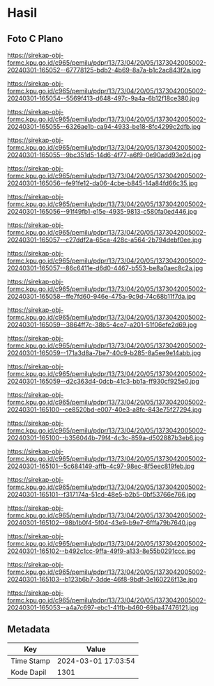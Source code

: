 # Hasil

## Foto C Plano

https://sirekap-obj-formc.kpu.go.id/c965/pemilu/pdpr/13/73/04/20/05/1373042005002-20240301-165052--67778125-bdb2-4b69-8a7a-b1c2ac843f2a.jpg

https://sirekap-obj-formc.kpu.go.id/c965/pemilu/pdpr/13/73/04/20/05/1373042005002-20240301-165054--5569f413-d648-497c-9a4a-6b12f18ce380.jpg

https://sirekap-obj-formc.kpu.go.id/c965/pemilu/pdpr/13/73/04/20/05/1373042005002-20240301-165055--6326ae1b-ca94-4933-be18-8fc4299c2dfb.jpg

https://sirekap-obj-formc.kpu.go.id/c965/pemilu/pdpr/13/73/04/20/05/1373042005002-20240301-165055--9bc351d5-14d6-4f77-a6f9-0e90add93e2d.jpg

https://sirekap-obj-formc.kpu.go.id/c965/pemilu/pdpr/13/73/04/20/05/1373042005002-20240301-165056--fe91fe12-da06-4cbe-b845-14a84fd66c35.jpg

https://sirekap-obj-formc.kpu.go.id/c965/pemilu/pdpr/13/73/04/20/05/1373042005002-20240301-165056--91f49fb1-e15e-4935-9813-c580fa0ed446.jpg

https://sirekap-obj-formc.kpu.go.id/c965/pemilu/pdpr/13/73/04/20/05/1373042005002-20240301-165057--c27ddf2a-65ca-428c-a564-2b794debf0ee.jpg

https://sirekap-obj-formc.kpu.go.id/c965/pemilu/pdpr/13/73/04/20/05/1373042005002-20240301-165057--86c6411e-d6d0-4467-b553-be8a0aec8c2a.jpg

https://sirekap-obj-formc.kpu.go.id/c965/pemilu/pdpr/13/73/04/20/05/1373042005002-20240301-165058--ffe7fd60-946e-475a-9c9d-74c68b11f7da.jpg

https://sirekap-obj-formc.kpu.go.id/c965/pemilu/pdpr/13/73/04/20/05/1373042005002-20240301-165059--3864ff7c-38b5-4ce7-a201-51f06efe2d69.jpg

https://sirekap-obj-formc.kpu.go.id/c965/pemilu/pdpr/13/73/04/20/05/1373042005002-20240301-165059--171a3d8a-7be7-40c9-b285-8a5ee9e14abb.jpg

https://sirekap-obj-formc.kpu.go.id/c965/pemilu/pdpr/13/73/04/20/05/1373042005002-20240301-165059--d2c363d4-0dcb-41c3-bb1a-ff930cf925e0.jpg

https://sirekap-obj-formc.kpu.go.id/c965/pemilu/pdpr/13/73/04/20/05/1373042005002-20240301-165100--ce8520bd-e007-40e3-a8fc-843e75f27294.jpg

https://sirekap-obj-formc.kpu.go.id/c965/pemilu/pdpr/13/73/04/20/05/1373042005002-20240301-165100--b356044b-79f4-4c3c-859a-d502887b3eb6.jpg

https://sirekap-obj-formc.kpu.go.id/c965/pemilu/pdpr/13/73/04/20/05/1373042005002-20240301-165101--5c684149-affb-4c97-98ec-8f5eec819feb.jpg

https://sirekap-obj-formc.kpu.go.id/c965/pemilu/pdpr/13/73/04/20/05/1373042005002-20240301-165101--f317174a-51cd-48e5-b2b5-0bf53766e766.jpg

https://sirekap-obj-formc.kpu.go.id/c965/pemilu/pdpr/13/73/04/20/05/1373042005002-20240301-165102--98b1b0f4-5f04-43e9-b9e7-6fffa79b7640.jpg

https://sirekap-obj-formc.kpu.go.id/c965/pemilu/pdpr/13/73/04/20/05/1373042005002-20240301-165102--b492c1cc-9ffa-49f9-a133-8e55b0291ccc.jpg

https://sirekap-obj-formc.kpu.go.id/c965/pemilu/pdpr/13/73/04/20/05/1373042005002-20240301-165103--b123b6b7-3dde-46f8-9bdf-3e160226f13e.jpg

https://sirekap-obj-formc.kpu.go.id/c965/pemilu/pdpr/13/73/04/20/05/1373042005002-20240301-165053--a4a7c697-ebc1-41fb-b460-69ba47476121.jpg


## Metadata

| Key        | Value               |
| ---------- | ------------------- |
| Time Stamp | 2024-03-01 17:03:54 |
| Kode Dapil | 1301                |



